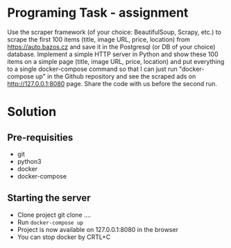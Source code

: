 # Programing Task - assignment
Use the scraper framework (of your choice: BeautifulSoup, Scrapy, etc.) to scrape the first
100 items (title, image URL, price, location) from https://auto.bazos.cz and save it in the
Postgresql (or DB of your choice) database. Implement a simple HTTP server in Python and
show these 100 items on a simple page (title, image URL, price, location) and put everything
to a single docker-compose command so that I can just run "docker-compose up" in the
Github repository and see the scraped ads on http://127.0.0.1:8080 page. Share the code
with us before the second run.

Solution
========================


Pre-requisities
--------------

- git
- python3
- docker 
- docker-compose


Starting the server
------------------------------------

  - Clone project git clone ....
  - Run `docker-compose up`
  - Project is now available on 127.0.0.1:8080 in the browser
  - You can stop docker by CRTL+C 

